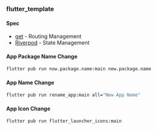 ### flutter_template
#### Spec
- [get](https://pub.dev/packages/get) - Routing Management
- [Riverpod](https://pub.dev/packages/flutter_riverpod) - State Management


#### App Package Name Change
```bash
flutter pub run now.package.name:main new.package.name
```

#### App Name Change
```bash
flutter pub run rename_app:main all="New App Name"
```

#### App Icon Change
```bash
flutter pub run flutter_launcher_icons:main
```

